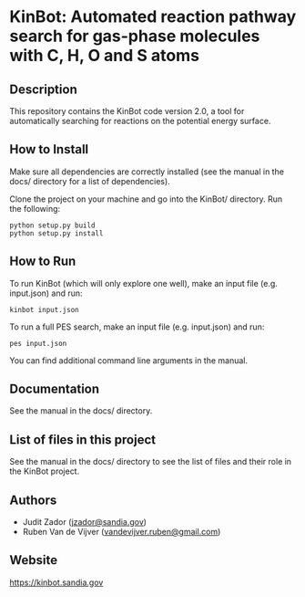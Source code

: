 # KinBot: Automated reaction pathway search for gas-phase molecules with C, H, O and S atoms

## Description
This repository contains the KinBot code version 2.0,
a tool for automatically searching for reactions on the potential energy surface.

## How to Install
Make sure all dependencies are correctly installed (see the manual in the docs/ directory for a list of dependencies). 

Clone the project on your machine and go into the KinBot/ directory. Run the following:

    python setup.py build
    python setup.py install

## How to Run
To run KinBot (which will only explore one well), make an input file (e.g. input.json) and run:

    kinbot input.json

To run a full PES search, make an input file (e.g. input.json) and run:

    pes input.json

You can find additional command line arguments in the manual. 

## Documentation
See the manual in the docs/ directory. 

## List of files in this project
See the manual in the docs/ directory to see the list of files and their role in the KinBot project.

## Authors
* Judit Zador (jzador@sandia.gov)
* Ruben Van de Vijver (vandevijver.ruben@gmail.com)

## Website
https://kinbot.sandia.gov

